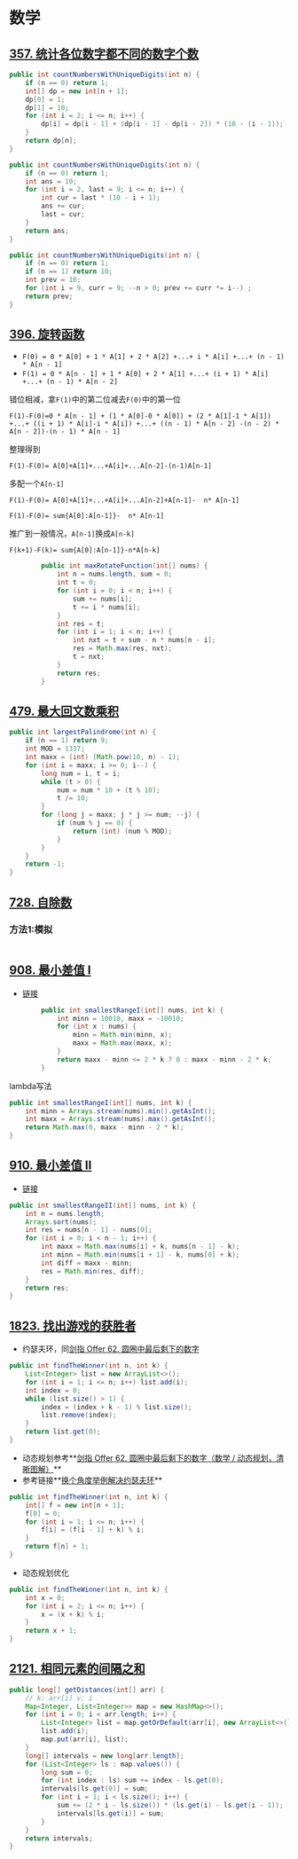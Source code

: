 # 数学

> 







## [357. 统计各位数字都不同的数字个数](https://leetcode-cn.com/problems/count-numbers-with-unique-digits/)

```java
public int countNumbersWithUniqueDigits(int n) {
    if (n == 0) return 1;
    int[] dp = new int[n + 1];
    dp[0] = 1;
    dp[1] = 10;
    for (int i = 2; i <= n; i++) {
        dp[i] = dp[i - 1] + (dp[i - 1] - dp[i - 2]) * (10 - (i - 1));
    }
    return dp[n];
}
```





```java
public int countNumbersWithUniqueDigits(int n) {
    if (n == 0) return 1;
    int ans = 10;
    for (int i = 2, last = 9; i <= n; i++) {
        int cur = last * (10 - i + 1);
        ans += cur;
        last = cur;
    }
    return ans;
}
```





```java
public int countNumbersWithUniqueDigits(int n) {
    if (n == 0) return 1;
    if (n == 1) return 10;
    int prev = 10;
    for (int i = 9, curr = 9; --n > 0; prev += curr *= i--) ;
    return prev;
}
```





## [396. 旋转函数](https://leetcode-cn.com/problems/rotate-function/)

- `F(0) = 0 * A[0] + 1 * A[1] + 2 * A[2] +...+ i * A[i] +...+ (n - 1) * A[n - 1]`
- `F(1) = 0 * A[n - 1] + 1 * A[0] + 2 * A[1] +...+ (i + 1) * A[i] +...+ (n - 1) * A[n - 2]`

错位相减，拿`F(1)`中的第二位减去`F(0)`中的第一位

`F(1)-F(0)=0 * A[n - 1] + (1 * A[0]-0 * A[0]) + (2 * A[1]-1 * A[1]) +...+ ((i + 1) * A[i]-i * A[i]) +...+ ((n - 1) * A[n - 2] -(n - 2) * A[n - 2])-(n - 1) * A[n - 1]`

整理得到 

`F(1)-F(0)= A[0]+A[1]+...+A[i]+...A[n-2]-(n-1)A[n-1]`

多配一个`A[n-1]`

`F(1)-F(0)= A[0]+A[1]+...+A[i]+...A[n-2]+A[n-1]-  n* A[n-1]`

`F(1)-F(0)= sum{A[0]:A[n-1]}-  n* A[n-1]`

推广到一般情况，`A[n-1]`换成`A[n-k]`

`F(k+1)-F(k)= sum{A[0]:A[n-1]}-n*A[n-k]`

```java
        public int maxRotateFunction(int[] nums) {
            int n = nums.length, sum = 0;
            int t = 0;
            for (int i = 0; i < n; i++) {
                sum += nums[i];
                t += i * nums[i];
            }
            int res = t;
            for (int i = 1; i < n; i++) {
                int nxt = t + sum - n * nums[n - i];
                res = Math.max(res, nxt);
                t = nxt;
            }
            return res;
        }
```











## [479. 最大回文数乘积](https://leetcode-cn.com/problems/largest-palindrome-product/)

```java
public int largestPalindrome(int n) {
    if (n == 1) return 9;
    int MOD = 1337;
    int maxx = (int) (Math.pow(10, n) - 1);
    for (int i = maxx; i >= 0; i--) {
        long num = i, t = i;
        while (t > 0) {
            num = num * 10 + (t % 10);
            t /= 10;
        }
        for (long j = maxx; j * j >= num; --j) {
            if (num % j == 0) {
                return (int) (num % MOD);
            }
        }
    }
    return -1;
}
```







## [728. 自除数](https://leetcode-cn.com/problems/self-dividing-numbers/)

### 方法1:模拟

```java
```



## [908. 最小差值 I](https://leetcode-cn.com/problems/smallest-range-i/)

- [链接](https://leetcode-cn.com/problems/smallest-range-i/solution/zui-xiao-chai-zhi-i-by-leetcode-solution-7lcl/)

```java
        public int smallestRangeI(int[] nums, int k) {
            int minn = 10010, maxx = -10010;
            for (int x : nums) {
                minn = Math.min(minn, x);
                maxx = Math.max(maxx, x);
            }
            return maxx - minn <= 2 * k ? 0 : maxx - minn - 2 * k;
        }
```

lambda写法

```java
public int smallestRangeI(int[] nums, int k) {
    int minn = Arrays.stream(nums).min().getAsInt();
    int maxx = Arrays.stream(nums).max().getAsInt();
    return Math.max(0, maxx - minn - 2 * k);
}
```



## [910. 最小差值 II](https://leetcode-cn.com/problems/smallest-range-ii/)

- [链接](https://leetcode-cn.com/problems/smallest-range-ii/solution/tai-nan-liao-zhi-neng-hua-tu-ping-zhi-jue-by-user8/)

```java
public int smallestRangeII(int[] nums, int k) {
    int n = nums.length;
    Arrays.sort(nums);
    int res = nums[n - 1] - nums[0];
    for (int i = 0; i < n - 1; i++) {
        int maxx = Math.max(nums[i] + k, nums[n - 1] - k);
        int minn = Math.min(nums[i + 1] - k, nums[0] + k);
        int diff = maxx - minn;
        res = Math.min(res, diff);
    }
    return res;
}
```





## [1823. 找出游戏的获胜者](https://leetcode-cn.com/problems/find-the-winner-of-the-circular-game/)

- 约瑟夫环，同[剑指 Offer 62. 圆圈中最后剩下的数字](https://leetcode-cn.com/problems/yuan-quan-zhong-zui-hou-sheng-xia-de-shu-zi-lcof/)

```java
public int findTheWinner(int n, int k) {
    List<Integer> list = new ArrayList<>();
    for (int i = 1; i <= n; i++) list.add(i);
    int index = 0;
    while (list.size() > 1) {
        index = (index + k - 1) % list.size();
        list.remove(index);
    }
    return list.get(0);
}
```

- 动态规划参考**[剑指 Offer 62. 圆圈中最后剩下的数字（数学 / 动态规划，清晰图解）](https://leetcode-cn.com/problems/yuan-quan-zhong-zui-hou-sheng-xia-de-shu-zi-lcof/solution/jian-zhi-offer-62-yuan-quan-zhong-zui-ho-dcow/)**
- 参考链接**[换个角度举例解决约瑟夫环](https://leetcode-cn.com/problems/yuan-quan-zhong-zui-hou-sheng-xia-de-shu-zi-lcof/solution/huan-ge-jiao-du-ju-li-jie-jue-yue-se-fu-huan-by-as/)**

```java
public int findTheWinner(int n, int k) {
    int[] f = new int[n + 1];
    f[0] = 0;
    for (int i = 1; i <= n; i++) {
        f[i] = (f[i - 1] + k) % i;
    }
    return f[n] + 1;
}
```

- 动态规划优化

```java
public int findTheWinner(int n, int k) {
    int x = 0;
    for (int i = 2; i <= n; i++) {
        x = (x + k) % i;
    }
    return x + 1;
}
```





## [2121. 相同元素的间隔之和](https://leetcode-cn.com/problems/intervals-between-identical-elements/)



```java
public long[] getDistances(int[] arr) {
    // k: arr[i] v: i
    Map<Integer, List<Integer>> map = new HashMap<>();
    for (int i = 0; i < arr.length; i++) {
        List<Integer> list = map.getOrDefault(arr[i], new ArrayList<>());
        list.add(i);
        map.put(arr[i], list);
    }
    long[] intervals = new long[arr.length];
    for (List<Integer> ls : map.values()) {
        long sum = 0;
        for (int index : ls) sum += index - ls.get(0);
        intervals[ls.get(0)] = sum;
        for (int i = 1; i < ls.size(); i++) {
            sum += (2 * i - ls.size()) * (ls.get(i) - ls.get(i - 1));
            intervals[ls.get(i)] = sum;
        }
    }
    return intervals;
}
```

